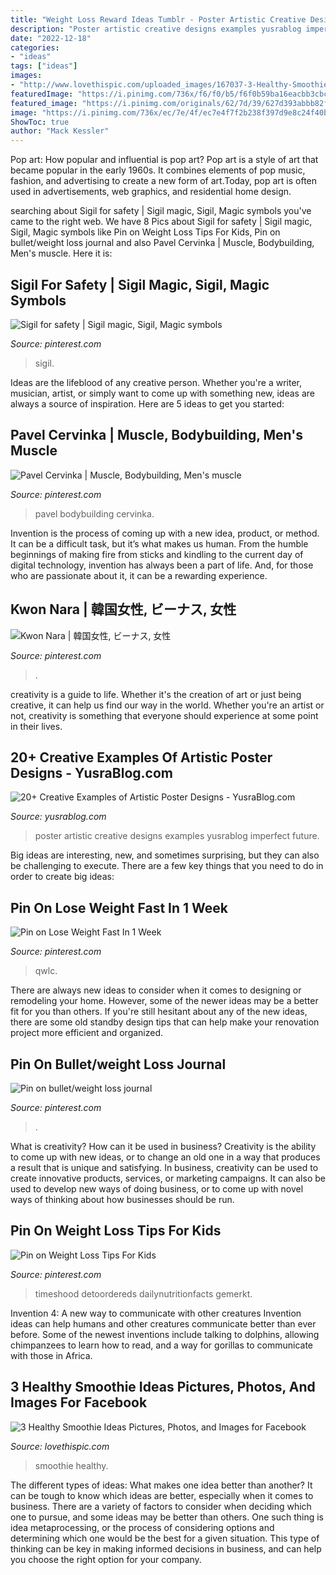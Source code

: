 ```yaml
---
title: "Weight Loss Reward Ideas Tumblr - Poster Artistic Creative Designs Examples Yusrablog Imperfect Future"
description: "Poster artistic creative designs examples yusrablog imperfect future"
date: "2022-12-18"
categories:
- "ideas"
tags: ["ideas"]
images:
- "http://www.lovethispic.com/uploaded_images/167037-3-Healthy-Smoothie-Ideas.jpg"
featuredImage: "https://i.pinimg.com/736x/f6/f0/b5/f6f0b59ba16eacbb3cbc171fae7276fc.jpg"
featured_image: "https://i.pinimg.com/originals/62/7d/39/627d393abbb82f4caff5342f5ff3e83c.jpg"
image: "https://i.pinimg.com/736x/ec/7e/4f/ec7e4f7f2b238f397d9e8c24f40b7a0e.jpg"
ShowToc: true
author: "Mack Kessler"
---
```



Pop art: How popular and influential is pop art?
Pop art is a style of art that became popular in the early 1960s. It combines elements of pop music, fashion, and advertising to create a new form of art.Today, pop art is often used in advertisements, web graphics, and residential home design.

	

		
searching about Sigil for safety | Sigil magic, Sigil, Magic symbols you've came to the right web. We have 8 Pics about Sigil for safety | Sigil magic, Sigil, Magic symbols like Pin on Weight Loss Tips For Kids, Pin on bullet/weight loss journal and also Pavel Cervinka | Muscle, Bodybuilding, Men&#039;s muscle. Here it is:
		
    
## Sigil For Safety | Sigil Magic, Sigil, Magic Symbols

<img loading=lazy src="https://i.pinimg.com/736x/f6/f0/b5/f6f0b59ba16eacbb3cbc171fae7276fc.jpg" onerror="this.onerror=null;this.src='https://tse3.mm.bing.net/th?id=OIP.v07MfaSsYiTnBeuvf-5NkgHaNK&amp;pid=15.1';" alt="Sigil for safety | Sigil magic, Sigil, Magic symbols">

_Source: pinterest.com_

>sigil. 

	

Ideas are the lifeblood of any creative person. Whether you're a writer, musician, artist, or simply want to come up with something new, ideas are always a source of inspiration. Here are 5 ideas to get you started: 

    
## Pavel Cervinka | Muscle, Bodybuilding, Men&#039;s Muscle

<img loading=lazy src="https://i.pinimg.com/736x/ec/7e/4f/ec7e4f7f2b238f397d9e8c24f40b7a0e.jpg" onerror="this.onerror=null;this.src='https://tse1.mm.bing.net/th?id=OIP.skpD0CY-qwNwmdnPLruuIQHaJN&amp;pid=15.1';" alt="Pavel Cervinka | Muscle, Bodybuilding, Men&#039;s muscle">

_Source: pinterest.com_

>pavel bodybuilding cervinka. 

	

Invention is the process of coming up with a new idea, product, or method. It can be a difficult task, but it’s what makes us human. From the humble beginnings of making fire from sticks and kindling to the current day of digital technology, invention has always been a part of life. And, for those who are passionate about it, it can be a rewarding experience.

    
## Kwon Nara | 韓国女性, ビーナス, 女性

<img loading=lazy src="https://i.pinimg.com/originals/62/7d/39/627d393abbb82f4caff5342f5ff3e83c.jpg" onerror="this.onerror=null;this.src='https://tse1.mm.bing.net/th?id=OIP.LjndFy3w5Seg08bvgB6BeQHaLH&amp;pid=15.1';" alt="Kwon Nara | 韓国女性, ビーナス, 女性">

_Source: pinterest.com_

>. 

	

creativity is a guide to life. Whether it's the creation of art or just being creative, it can help us find our way in the world. Whether you're an artist or not, creativity is something that everyone should experience at some point in their lives.

    
## 20+ Creative Examples Of Artistic Poster Designs - YusraBlog.com

<img loading=lazy src="https://www.yusrablog.com/wp-content/uploads/2011/01/Creative-Idea-Poster-Design.jpg" onerror="this.onerror=null;this.src='https://tse4.mm.bing.net/th?id=OIP.B33IrHJYMxTxS59cwEv9kgHaK1&amp;pid=15.1';" alt="20+ Creative Examples of Artistic Poster Designs - YusraBlog.com">

_Source: yusrablog.com_

>poster artistic creative designs examples yusrablog imperfect future. 

	

Big ideas are interesting, new, and sometimes surprising, but they can also be challenging to execute. There are a few key things that you need to do in order to create big ideas:

    
## Pin On Lose Weight Fast In 1 Week

<img loading=lazy src="https://i.pinimg.com/736x/fd/9b/7a/fd9b7a0c1fafbf89f5af590295f79b00.jpg" onerror="this.onerror=null;this.src='https://tse2.mm.bing.net/th?id=OIP.yXBDYDYW2gwIwr4sGIpygQHaJ3&amp;pid=15.1';" alt="Pin on Lose Weight Fast In 1 Week">

_Source: pinterest.com_

>qwlc. 

	

There are always new ideas to consider when it comes to designing or remodeling your home. However, some of the newer ideas may be a better fit for you than others. If you're still hesitant about any of the new ideas, there are some old standby design tips that can help make your renovation project more efficient and organized.

    
## Pin On Bullet/weight Loss Journal

<img loading=lazy src="https://i.pinimg.com/736x/10/bb/f9/10bbf9a4ce79c0b544adef8ae50c5cc8.jpg" onerror="this.onerror=null;this.src='https://tse3.mm.bing.net/th?id=OIP.qUTphTqe98GSqkpkV-vLOgHaHY&amp;pid=15.1';" alt="Pin on bullet/weight loss journal">

_Source: pinterest.com_

>. 

	

What is creativity? How can it be used in business?
Creativity is the ability to come up with new ideas, or to change an old one in a way that produces a result that is unique and satisfying. In business, creativity can be used to create innovative products, services, or marketing campaigns. It can also be used to develop new ways of doing business, or to come up with novel ways of thinking about how businesses should be run.

    
## Pin On Weight Loss Tips For Kids

<img loading=lazy src="https://i.pinimg.com/736x/a8/30/c8/a830c8cc1dd8be5501c5970d57988dc8.jpg" onerror="this.onerror=null;this.src='https://tse4.mm.bing.net/th?id=OIP.pjF7bxjVS0nauTk0t6kB7QHaTJ&amp;pid=15.1';" alt="Pin on Weight Loss Tips For Kids">

_Source: pinterest.com_

>timeshood detoordereds dailynutritionfacts gemerkt. 

	

Invention 4: A new way to communicate with other creatures
Invention ideas can help humans and other creatures communicate better than ever before. Some of the newest inventions include talking to dolphins, allowing chimpanzees to learn how to read, and a way for gorillas to communicate with those in Africa.

    
## 3 Healthy Smoothie Ideas Pictures, Photos, And Images For Facebook

<img loading=lazy src="http://www.lovethispic.com/uploaded_images/167037-3-Healthy-Smoothie-Ideas.jpg" onerror="this.onerror=null;this.src='https://tse1.mm.bing.net/th?id=OIP.Ry59KqwcVC4MlyO4yLLRZwHaO6&amp;pid=15.1';" alt="3 Healthy Smoothie Ideas Pictures, Photos, and Images for Facebook">

_Source: lovethispic.com_

>smoothie healthy. 

	

The different types of ideas: What makes one idea better than another?
It can be tough to know which ideas are better, especially when it comes to business. There are a variety of factors to consider when deciding which one to pursue, and some ideas may be better than others. One such thing is idea metaprocessing, or the process of considering options and determining which one would be the best for a given situation. This type of thinking can be key in making informed decisions in business, and can help you choose the right option for your company.

